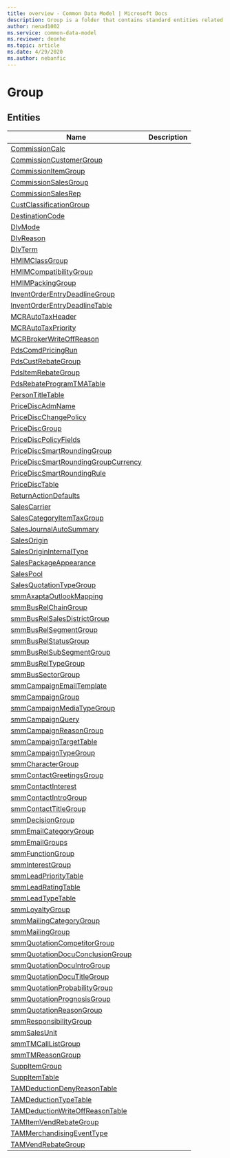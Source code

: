 ```yaml
---
title: overview - Common Data Model | Microsoft Docs
description: Group is a folder that contains standard entities related to the Common Data Model.
author: nenad1002
ms.service: common-data-model
ms.reviewer: deonhe
ms.topic: article
ms.date: 4/29/2020
ms.author: nebanfic
---
```


# Group


## Entities

|Name|Description|
|---|---|
|[CommissionCalc](CommissionCalc.md)||
|[CommissionCustomerGroup](CommissionCustomerGroup.md)||
|[CommissionItemGroup](CommissionItemGroup.md)||
|[CommissionSalesGroup](CommissionSalesGroup.md)||
|[CommissionSalesRep](CommissionSalesRep.md)||
|[CustClassificationGroup](CustClassificationGroup.md)||
|[DestinationCode](DestinationCode.md)||
|[DlvMode](DlvMode.md)||
|[DlvReason](DlvReason.md)||
|[DlvTerm](DlvTerm.md)||
|[HMIMClassGroup](HMIMClassGroup.md)||
|[HMIMCompatibilityGroup](HMIMCompatibilityGroup.md)||
|[HMIMPackingGroup](HMIMPackingGroup.md)||
|[InventOrderEntryDeadlineGroup](InventOrderEntryDeadlineGroup.md)||
|[InventOrderEntryDeadlineTable](InventOrderEntryDeadlineTable.md)||
|[MCRAutoTaxHeader](MCRAutoTaxHeader.md)||
|[MCRAutoTaxPriority](MCRAutoTaxPriority.md)||
|[MCRBrokerWriteOffReason](MCRBrokerWriteOffReason.md)||
|[PdsComdPricingRun](PdsComdPricingRun.md)||
|[PdsCustRebateGroup](PdsCustRebateGroup.md)||
|[PdsItemRebateGroup](PdsItemRebateGroup.md)||
|[PdsRebateProgramTMATable](PdsRebateProgramTMATable.md)||
|[PersonTitleTable](PersonTitleTable.md)||
|[PriceDiscAdmName](PriceDiscAdmName.md)||
|[PriceDiscChangePolicy](PriceDiscChangePolicy.md)||
|[PriceDiscGroup](PriceDiscGroup.md)||
|[PriceDiscPolicyFields](PriceDiscPolicyFields.md)||
|[PriceDiscSmartRoundingGroup](PriceDiscSmartRoundingGroup.md)||
|[PriceDiscSmartRoundingGroupCurrency](PriceDiscSmartRoundingGroupCurrency.md)||
|[PriceDiscSmartRoundingRule](PriceDiscSmartRoundingRule.md)||
|[PriceDiscTable](PriceDiscTable.md)||
|[ReturnActionDefaults](ReturnActionDefaults.md)||
|[SalesCarrier](SalesCarrier.md)||
|[SalesCategoryItemTaxGroup](SalesCategoryItemTaxGroup.md)||
|[SalesJournalAutoSummary](SalesJournalAutoSummary.md)||
|[SalesOrigin](SalesOrigin.md)||
|[SalesOriginInternalType](SalesOriginInternalType.md)||
|[SalesPackageAppearance](SalesPackageAppearance.md)||
|[SalesPool](SalesPool.md)||
|[SalesQuotationTypeGroup](SalesQuotationTypeGroup.md)||
|[smmAxaptaOutlookMapping](smmAxaptaOutlookMapping.md)||
|[smmBusRelChainGroup](smmBusRelChainGroup.md)||
|[smmBusRelSalesDistrictGroup](smmBusRelSalesDistrictGroup.md)||
|[smmBusRelSegmentGroup](smmBusRelSegmentGroup.md)||
|[smmBusRelStatusGroup](smmBusRelStatusGroup.md)||
|[smmBusRelSubSegmentGroup](smmBusRelSubSegmentGroup.md)||
|[smmBusRelTypeGroup](smmBusRelTypeGroup.md)||
|[smmBusSectorGroup](smmBusSectorGroup.md)||
|[smmCampaignEmailTemplate](smmCampaignEmailTemplate.md)||
|[smmCampaignGroup](smmCampaignGroup.md)||
|[smmCampaignMediaTypeGroup](smmCampaignMediaTypeGroup.md)||
|[smmCampaignQuery](smmCampaignQuery.md)||
|[smmCampaignReasonGroup](smmCampaignReasonGroup.md)||
|[smmCampaignTargetTable](smmCampaignTargetTable.md)||
|[smmCampaignTypeGroup](smmCampaignTypeGroup.md)||
|[smmCharacterGroup](smmCharacterGroup.md)||
|[smmContactGreetingsGroup](smmContactGreetingsGroup.md)||
|[smmContactInterest](smmContactInterest.md)||
|[smmContactIntroGroup](smmContactIntroGroup.md)||
|[smmContactTitleGroup](smmContactTitleGroup.md)||
|[smmDecisionGroup](smmDecisionGroup.md)||
|[smmEmailCategoryGroup](smmEmailCategoryGroup.md)||
|[smmEmailGroups](smmEmailGroups.md)||
|[smmFunctionGroup](smmFunctionGroup.md)||
|[smmInterestGroup](smmInterestGroup.md)||
|[smmLeadPriorityTable](smmLeadPriorityTable.md)||
|[smmLeadRatingTable](smmLeadRatingTable.md)||
|[smmLeadTypeTable](smmLeadTypeTable.md)||
|[smmLoyaltyGroup](smmLoyaltyGroup.md)||
|[smmMailingCategoryGroup](smmMailingCategoryGroup.md)||
|[smmMailingGroup](smmMailingGroup.md)||
|[smmQuotationCompetitorGroup](smmQuotationCompetitorGroup.md)||
|[smmQuotationDocuConclusionGroup](smmQuotationDocuConclusionGroup.md)||
|[smmQuotationDocuIntroGroup](smmQuotationDocuIntroGroup.md)||
|[smmQuotationDocuTitleGroup](smmQuotationDocuTitleGroup.md)||
|[smmQuotationProbabilityGroup](smmQuotationProbabilityGroup.md)||
|[smmQuotationPrognosisGroup](smmQuotationPrognosisGroup.md)||
|[smmQuotationReasonGroup](smmQuotationReasonGroup.md)||
|[smmResponsibilityGroup](smmResponsibilityGroup.md)||
|[smmSalesUnit](smmSalesUnit.md)||
|[smmTMCallListGroup](smmTMCallListGroup.md)||
|[smmTMReasonGroup](smmTMReasonGroup.md)||
|[SuppItemGroup](SuppItemGroup.md)||
|[SuppItemTable](SuppItemTable.md)||
|[TAMDeductionDenyReasonTable](TAMDeductionDenyReasonTable.md)||
|[TAMDeductionTypeTable](TAMDeductionTypeTable.md)||
|[TAMDeductionWriteOffReasonTable](TAMDeductionWriteOffReasonTable.md)||
|[TAMItemVendRebateGroup](TAMItemVendRebateGroup.md)||
|[TAMMerchandisingEventType](TAMMerchandisingEventType.md)||
|[TAMVendRebateGroup](TAMVendRebateGroup.md)||
